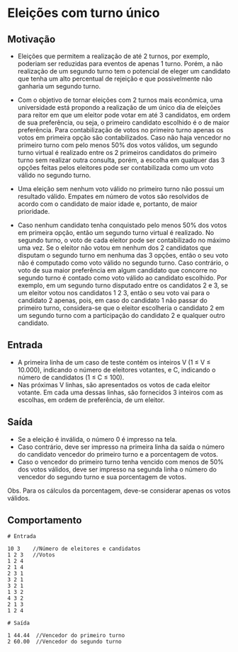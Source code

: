 # Eleições com turno único

## Motivação

- Eleições que permitem a realização de até 2 turnos, por exemplo, poderiam ser reduzidas para eventos de apenas 1 turno. Porém, a não realização de um segundo turno tem o potencial de
eleger um candidato que tenha um alto percentual de rejeição e que possivelmente não ganharia um segundo turno.

- Com o objetivo de tornar eleições com 2 turnos mais econômica, uma universidade está propondo a realização de um único dia de eleições para reitor em que um eleitor pode votar em até 3 candidatos, em ordem de sua preferência, ou seja, o primeiro candidato escolhido é o de maior preferência. Para contabilização de votos no primeiro turno apenas os votos em primeira opção são contabilizados. Caso não haja vencedor no primeiro turno com pelo menos 50% dos votos válidos, um segundo turno virtual é realizado entre os 2 primeiros candidatos do primeiro turno sem realizar outra consulta, porém, a escolha em qualquer das 3 opções feitas pelos eleitores pode ser contabilizada como um voto válido no segundo turno.

- Uma eleição sem nenhum voto válido no primeiro turno não possui um resultado válido. Empates em número de votos são
resolvidos de acordo com o candidato de maior idade e, portanto, de maior prioridade.

- Caso nenhum candidato tenha conquistado pelo menos 50% dos votos em primeira opção, então um segundo turno virtual é realizado. No segundo turno, o voto de cada eleitor pode ser contabilizado no máximo uma vez. Se o eleitor não votou em nenhum dos 2 candidatos que disputam o segundo turno em nenhuma das 3 opções, então o seu voto não é computado como voto válido no segundo turno. Caso contrário, o voto de sua maior preferência em algum candidato que concorre no segundo turno é contado como voto válido ao candidato escolhido. Por exemplo, em um segundo turno disputado entre os candidatos 2 e 3, se um eleitor votou nos candidatos 1 2 3, então o seu voto vai para o candidato 2 apenas, pois, em caso do candidato 1 não passar do primeiro turno, considera-se que o eleitor escolheria o candidato 2 em um segundo turno com a participação do candidato 2 e qualquer outro candidato.

## Entrada

- A primeira linha de um caso de teste contém os inteiros V (1 ≤ V ≤ 10.000), indicando o número de eleitores votantes, e C, indicando o número de candidatos (1 ≤ C ≤ 100).
- Nas próximas V linhas, são apresentados os votos de cada eleitor votante. Em cada uma dessas linhas, são fornecidos 3 inteiros com as escolhas, em ordem de preferência, de um eleitor.

## Saída

- Se a eleição é inválida, o número 0 é impresso na tela.
- Caso contrário, deve ser impresso na primeira linha da saída o número do candidato vencedor do primeiro turno e a porcentagem de votos.
- Caso o vencedor do primeiro turno tenha vencido com menos de 50% dos votos válidos, deve ser impresso na segunda linha o número do vencedor do segundo turno e sua porcentagem de votos.

Obs. Para os cálculos da porcentagem, deve-se considerar apenas os votos válidos.

## Comportamento

```
# Entrada

10 3    //Número de eleitores e candidatos
1 2 3   //Votos
1 2 4
2 1 4
2 3 1
3 2 1
3 2 1
1 3 2
4 3 2
2 1 3
1 2 4

# Saída

1 44.44  //Vencedor do primeiro turno
2 60.00  //Vencedor do segundo turno
```